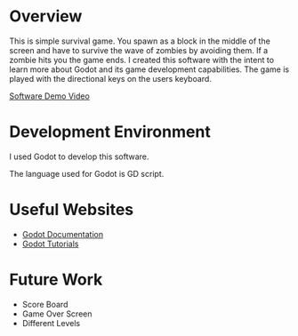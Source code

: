 # Overview

This is simple survival game. You spawn as a block in the middle of the screen and have to survive the wave of zombies by avoiding them.
If a zombie hits you the game ends. I created this software with the intent to learn more about Godot and its game development capabilities.
The game is played with the directional keys on the users keyboard. 

[Software Demo Video](https://youtu.be/nOvo0g7wNXw)

# Development Environment

I used Godot to develop this software.

The language used for Godot is GD script.

# Useful Websites

* [Godot Documentation](https://docs.godotengine.org/en/stable/index.html)
* [Godot Tutorials](https://godottutorials.com/)

# Future Work

* Score Board
* Game Over Screen
* Different Levels
